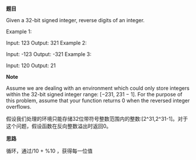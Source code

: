 **题目**

Given a 32-bit signed integer, reverse digits of an integer.

Example 1:

Input: 123
Output: 321
Example 2:

Input: -123
Output: -321
Example 3:

Input: 120
Output: 21

**Note**

Assume we are dealing with an environment which could only store integers within the 32-bit signed integer range: [−231,  231 − 1].
For the purpose of this problem, assume that your function returns 0 when the reversed integer overflows.

假设我们处理的环境只能存储32位带符号整数范围内的整数:[2^31,2^31-1]。对于这个问题，假设函数在反向整数溢出时返回0。

**思路**

循环，通过/10  +  %10 ，获得每一位值

